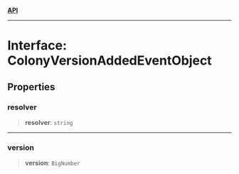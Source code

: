 [**API**](../../../README.md)

***

# Interface: ColonyVersionAddedEventObject

## Properties

### resolver

> **resolver**: `string`

***

### version

> **version**: `BigNumber`
